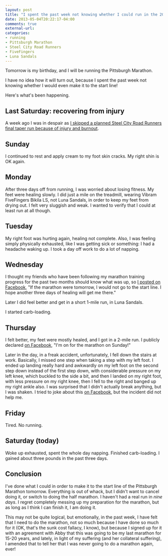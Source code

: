 ```yaml
---
layout: post
title: "I spent the past week not knowing whether I could run in the 2013 Pittsburgh Marathon tomorrow"
date: 2013-05-04T20:22:17-04:00
comments: true
external-url: 
categories: 
- running
- Pittsburgh Marathon
- Steel City Road Runners
- FiveFingers
- Luna Sandals
---
```

Tomorrow is my birthday, and I will be running the Pittsburgh Marathon.

I have no idea how it will turn out, because I spent the past week not knowing whether I would even make it to the start line!

Here's what's been happening.

<!--more-->

## Last Saturday: recovering from injury

A week ago I was in despair as [I skipped a planned Steel City Road Runners final taper run because of injury and burnout](/blog/2013/04/27/missing-the-final-steel-city-road-runners-taper-run-because-of-injury/).

## Sunday

I continued to rest and apply cream to my foot skin cracks. My right shin is OK again.

## Monday

After three days off from running, I was worried about losing fitness. My feet were healing slowly. I did just a mile on the treadmill, wearing Vibram FiveFingers Bikila LS, not Luna Sandals, in order to keep my feet from drying out. I felt very sluggish and weak. I wanted to verify that I could at least run at all though.

## Tuesday

My right foot was hurting again, healing not complete. Also, I was feeling simply physically exhausted, like I was getting sick or something: I had a headache waking up. I took a day off work to do a lot of napping.

## Wednesday

I thought my friends who have been following my marathon training progress for the past two months should know what was up, so [I posted on Facebook](http://www.facebook.com/franklin.chen/posts/10201292146683473), "If the marathon were tomorrow, I would not go to the start line. I hope another three days of healing will get me there."

Later I did feel better and get in a short 1-mile run, in Luna Sandals.

I started carb-loading.

## Thursday

I felt better, my feet were mostly healed, and I got in a 2-mile run. I publicly declared [on Facebook](http://www.facebook.com/franklin.chen/posts/10201298432760621), "I'm on for the marathon on Sunday!"

Later in the day, in a freak accident, unfortunately, I fell down the stairs at work. Basically, I missed one step when taking a step with my left foot. I ended up landing really hard and awkwardly on my left foot on the second step down instead of the first step down, with considerable pressure on my left knee, which buckled to the side a bit, and then I landed on my right foot, with less pressure on my right knee, then I fell to the right and banged up my right ankle also. I was surprised that I didn't actually break anything, but I was shaken. I tried to joke about this [on Facebook](http://www.facebook.com/franklin.chen/posts/10201299844715919), but the incident did not help me.

## Friday

Tired. No running.

## Saturday (today)

Woke up exhausted, spent the whole day napping. Finished carb-loading. I gained about three pounds in the past three days.

## Conclusion

I've done what I could in order to make it to the start line of the Pittsburgh Marathon tomorrow. Everything is out of whack, but I didn't want to cancel doing it, or switch to doing the half marathon. I haven't had a real run in *nine days*. I regret completely messing up my preparation for the marathon, but as long as I think I can finish it, I am doing it.

This may not be quite logical, but emotionally, in the past week, I have felt that I need to do the marathon, not so much because I have done so much for it (OK, that's the sunk cost fallacy, I know), but because I signed up for it with an agreement with Abby that this was going to be my last marathon for 15-20 years, and lately, in light of my suffering (and her collateral suffering), I amended that to tell her that I was never going to do a marathon again, ever!
